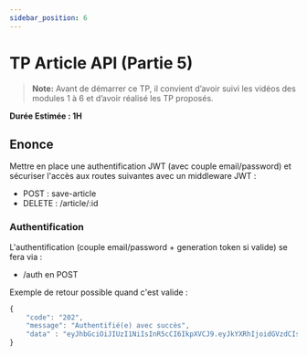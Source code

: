 ```yaml
---
sidebar_position: 6
---
```


# TP Article API (Partie 5)

> **Note:** Avant de démarrer ce TP, il convient d’avoir suivi les vidéos des modules 1 à 6 et d’avoir réalisé les TP proposés.

**Durée Estimée : 1H**

## Enonce

Mettre en place une authentification JWT (avec couple email/password) et sécuriser l'accès aux routes suivantes avec un middleware JWT :

- POST : save-article
- DELETE : /article/:id

### Authentification

L'authentification (couple email/password + generation token si valide) se fera via :
- /auth en POST

Exemple de retour possible quand c'est valide :

```js
{
    "code": "202",
    "message": "Authentifié(e) avec succès",
    "data" : "eyJhbGciOiJIUzI1NiIsInR5cCI6IkpXVCJ9.eyJkYXRhIjoidGVzdCIsImlhdCI6MTcxNTc4MTYyOSwiZXhwIjoxNzE1NzgxNjU5fQ.duAdZD16pOQbN2BaxXq-heYAiWswyeEl5z5m3z17iHs"
}
```